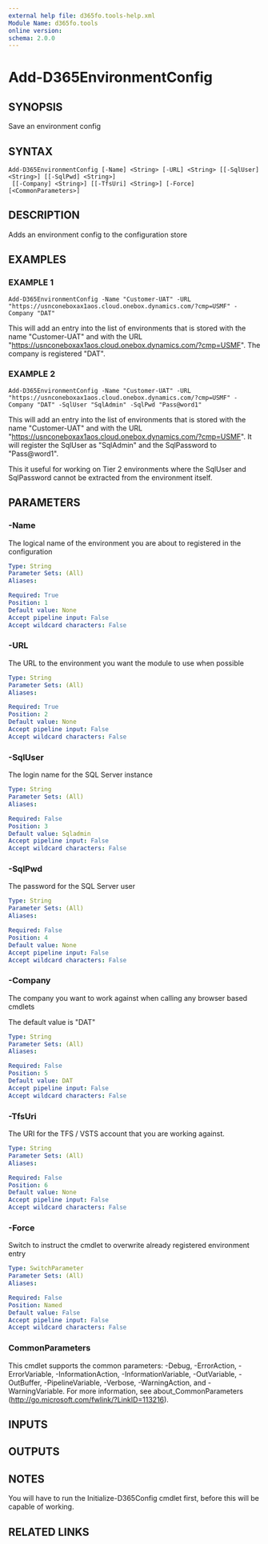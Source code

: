 ```yaml
---
external help file: d365fo.tools-help.xml
Module Name: d365fo.tools
online version:
schema: 2.0.0
---
```


# Add-D365EnvironmentConfig

## SYNOPSIS
Save an environment config

## SYNTAX

```
Add-D365EnvironmentConfig [-Name] <String> [-URL] <String> [[-SqlUser] <String>] [[-SqlPwd] <String>]
 [[-Company] <String>] [[-TfsUri] <String>] [-Force] [<CommonParameters>]
```

## DESCRIPTION
Adds an environment config to the configuration store

## EXAMPLES

### EXAMPLE 1
```
Add-D365EnvironmentConfig -Name "Customer-UAT" -URL "https://usnconeboxax1aos.cloud.onebox.dynamics.com/?cmp=USMF" -Company "DAT"
```

This will add an entry into the list of environments that is stored with the name "Customer-UAT" 
and with the URL "https://usnconeboxax1aos.cloud.onebox.dynamics.com/?cmp=USMF".
The company is registered "DAT".

### EXAMPLE 2
```
Add-D365EnvironmentConfig -Name "Customer-UAT" -URL "https://usnconeboxax1aos.cloud.onebox.dynamics.com/?cmp=USMF" -Company "DAT" -SqlUser "SqlAdmin" -SqlPwd "Pass@word1"
```

This will add an entry into the list of environments that is stored with the name "Customer-UAT" 
and with the URL "https://usnconeboxax1aos.cloud.onebox.dynamics.com/?cmp=USMF".
It will register the SqlUser as "SqlAdmin" and the SqlPassword to "Pass@word1".

This it useful for working on Tier 2 environments where the SqlUser and SqlPassword cannot be
extracted from the environment itself.

## PARAMETERS

### -Name
The logical name of the environment you are about to registered in the configuration

```yaml
Type: String
Parameter Sets: (All)
Aliases:

Required: True
Position: 1
Default value: None
Accept pipeline input: False
Accept wildcard characters: False
```

### -URL
The URL to the environment you want the module to use when possible

```yaml
Type: String
Parameter Sets: (All)
Aliases:

Required: True
Position: 2
Default value: None
Accept pipeline input: False
Accept wildcard characters: False
```

### -SqlUser
The login name for the SQL Server instance

```yaml
Type: String
Parameter Sets: (All)
Aliases:

Required: False
Position: 3
Default value: Sqladmin
Accept pipeline input: False
Accept wildcard characters: False
```

### -SqlPwd
The password for the SQL Server user

```yaml
Type: String
Parameter Sets: (All)
Aliases:

Required: False
Position: 4
Default value: None
Accept pipeline input: False
Accept wildcard characters: False
```

### -Company
The company you want to work against when calling any browser based cmdlets

The default value is "DAT"

```yaml
Type: String
Parameter Sets: (All)
Aliases:

Required: False
Position: 5
Default value: DAT
Accept pipeline input: False
Accept wildcard characters: False
```

### -TfsUri
The URI for the TFS / VSTS account that you are working against.

```yaml
Type: String
Parameter Sets: (All)
Aliases:

Required: False
Position: 6
Default value: None
Accept pipeline input: False
Accept wildcard characters: False
```

### -Force
Switch to instruct the cmdlet to overwrite already registered environment entry

```yaml
Type: SwitchParameter
Parameter Sets: (All)
Aliases:

Required: False
Position: Named
Default value: False
Accept pipeline input: False
Accept wildcard characters: False
```

### CommonParameters
This cmdlet supports the common parameters: -Debug, -ErrorAction, -ErrorVariable, -InformationAction, -InformationVariable, -OutVariable, -OutBuffer, -PipelineVariable, -Verbose, -WarningAction, and -WarningVariable.
For more information, see about_CommonParameters (http://go.microsoft.com/fwlink/?LinkID=113216).

## INPUTS

## OUTPUTS

## NOTES
You will have to run the Initialize-D365Config cmdlet first, before this will be capable of working.

## RELATED LINKS
